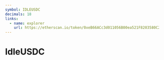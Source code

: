 ```yaml
---
symbol: IDLEUSDC
decimals: 18
links:
  - name: explorer
    url: https://etherscan.io/token/0xeB66ACc3d011056B00ea521F8203580C2E5d3991
---
```


# IdleUSDC

